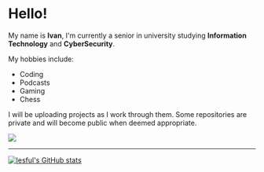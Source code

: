 # **Hello!**

My name is **Ivan**, I'm currently a senior in university studying **Information Technology** and **CyberSecurity**.

My hobbies include:
- Coding
- Podcasts
- Gaming
- Chess

I will be uploading projects as I work through them.
Some repositories are private and will become public when deemed appropriate.


<a href="https://github.com/iesful/convoychat">
  <img align="center" src="https://github-readme-stats.vercel.app/api/top-langs/?username=iesful&theme=dracula" />
</a>

---

[![Iesful's GitHub stats](https://github-readme-stats.vercel.app/api?username=iesful&theme=dracula)](https://github.com/iesful/github-readme-stats)

